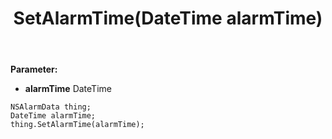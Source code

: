 ﻿---
uid: crmscript_ref_NSAlarmData_SetAlarmTime
title: SetAlarmTime(DateTime alarmTime)
intellisense: NSAlarmData.SetAlarmTime
keywords: NSAlarmData, GetAlarmTime
so.topic: reference
---



**Parameter:** 
 - **alarmTime** DateTime

```crmscript
NSAlarmData thing;
DateTime alarmTime;
thing.SetAlarmTime(alarmTime);
```

